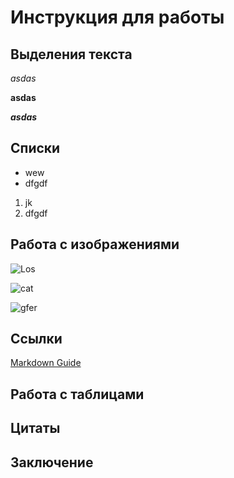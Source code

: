 # Инструкция для работы

## Выделения текста

*asdas*

**asdas**

_**asdas**_

## Списки
* wew
* dfgdf

1. jk
2. dfgdf

## Работа с изображениями

![Los](Los.jpg)

![cat](cat.jpg)

![gfer](паук.jpg)


## Ссылки
[Markdown Guide](https://www.markdownguide.org)

## Работа с таблицами

## Цитаты

## Заключение

